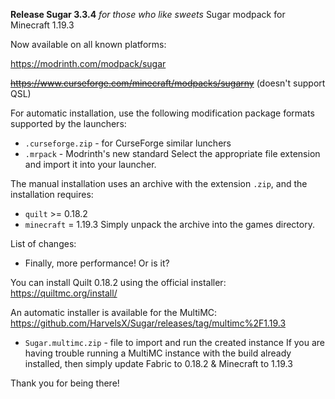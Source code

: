 **Release Sugar 3.3.4**
_for those who like sweets_
Sugar modpack for Minecraft 1.19.3

Now available on all known platforms:

https://modrinth.com/modpack/sugar

~~https://www.curseforge.com/minecraft/modpacks/sugarny~~ (doesn't support QSL)

For automatic installation, use the following modification package formats supported by the launchers:
+ `.curseforge.zip` - for CurseForge similar lunchers
+ `.mrpack` - Modrinth's new standard
Select the appropriate file extension and import it into your launcher.

The manual installation uses an archive with the extension `.zip`, and the installation requires:
+ `quilt` >= 0.18.2
+ `minecraft` = 1.19.3
Simply unpack the archive into the games directory.

List of changes:
+ Finally, more performance! Or is it?

You can install Quilt 0.18.2 using the official installer: 
https://quiltmc.org/install/

An automatic installer is available for the MultiMC:
https://github.com/HarvelsX/Sugar/releases/tag/multimc%2F1.19.3
+ `Sugar.multimc.zip` -  file to import and run the created instance
If you are having trouble running a MultiMC instance with the build already installed,
then simply update Fabric to 0.18.2 & Minecraft to 1.19.3

Thank you for being there!
